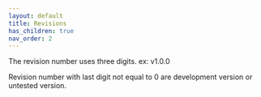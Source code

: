 ```yaml
---
layout: default
title: Revisions
has_children: true
nav_order: 2
---
```


The revision number uses three digits.
ex: v1.0.0

Revision number with last digit not equal to 0 are development version or untested version.

